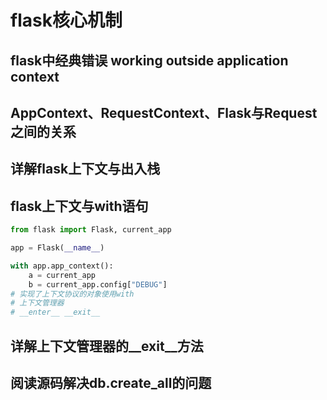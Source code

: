 # flask核心机制

## flask中经典错误 working outside application context

## AppContext、RequestContext、Flask与Request之间的关系

## 详解flask上下文与出入栈

## flask上下文与with语句

````python
from flask import Flask, current_app

app = Flask(__name__)

with app.app_context():
    a = current_app
    b = current_app.config["DEBUG"]
# 实现了上下文协议的对象使用with
# 上下文管理器
# __enter__ __exit__
````

## 详解上下文管理器的__exit__方法

## 阅读源码解决db.create_all的问题

